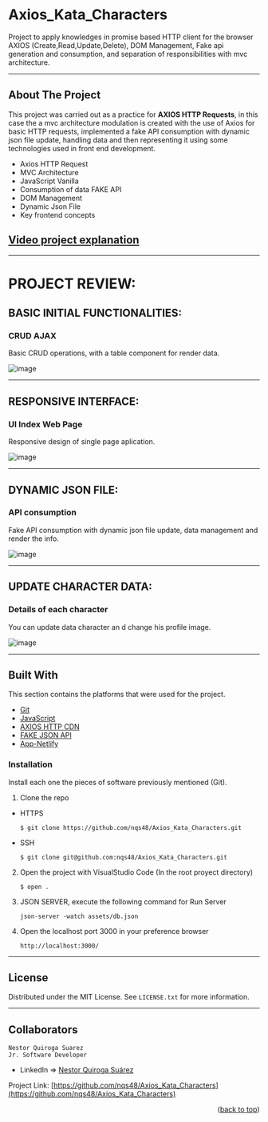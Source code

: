 # Axios_Kata_Characters
Project to apply knowledges in promise based HTTP client for the browser AXIOS (Create,Read,Update,Delete), DOM Management, Fake api generation and consumption, and separation of responsibilities with mvc architecture.

---

<!-- ABOUT THE PROJECT -->
## About The Project

This project was carried out as a practice for **AXIOS HTTP Requests**, in this case the a mvc architecture modulation is created with the use of Axios for basic HTTP requests, implemented a fake API consumption with dynamic json file update, handling data and then representing it using some technologies used in front end development.

- Axios HTTP Request
- MVC Architecture
- JavaScript Vanilla
- Consumption of data FAKE API
- DOM Management
- Dynamic Json File
- Key frontend concepts
  

## [Video project explanation](https://rick-n-morty-adev.netlify.app/index.html)


---

# PROJECT REVIEW:

## BASIC INITIAL FUNCTIONALITIES:

### CRUD AJAX

Basic CRUD operations, with a table component for render data.

![image]()

---


## RESPONSIVE INTERFACE:

### UI Index Web Page

Responsive design of single page aplication.

![image]()

---

## DYNAMIC JSON FILE:

### API consumption

Fake API consumption with dynamic json file update, data management and render the info.

![image]()

---

## UPDATE CHARACTER DATA:

### Details of each character

You can update data character an d change his profile image.

![image]()

---

## Built With

This section contains the platforms that were used for the project.

* [Git](https://git-scm.com/)
* [JavaScript](https://developer.mozilla.org/es/docs/Web/JavaScript)
* [AXIOS HTTP CDN](https://github.com/axios/axios)
* [FAKE JSON API](https://jsonplaceholder.typicode.com/)
* [App-Netlify](https://app.netlify.com/teams/nqs48/overview)


### Installation

Install each one the pieces of software previously mentioned (Git).


1. Clone the repo

- HTTPS
   ```
   $ git clone https://github.com/nqs48/Axios_Kata_Characters.git
   ```


- SSH
   ```
   $ git clone git@github.com:nqs48/Axios_Kata_Characters.git
   ```


2. Open the project with VisualStudio Code (In the root proyect directory)

   ```
   $ open .
   ```

3. JSON SERVER, execute the following command for Run Server 

   ```
   json-server -watch assets/db.json
   
   ```

4. Open the localhost port 3000 in your preference browser

   ```
   http://localhost:3000/
   
   ```

---

<!-- LICENSE -->
## License

Distributed under the MIT License. See `LICENSE.txt` for more information.

---

<!-- CONTACT -->
## Collaborators
```
Nestor Quiroga Suarez
Jr. Software Developer

```
- LinkedIn => [Nestor Quiroga Suárez](https://www.linkedin.com/in/nqs48/)


Project Link: [https://github.com/nqs48/Axios_Kata_Characters](https://github.com/nqs48/Axios_Kata_Characters)

<p align="right">(<a href="#top">back to top</a>)</p>